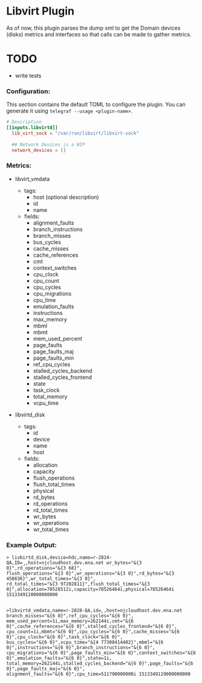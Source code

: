# Libvirt Plugin

As of now, this plugin parses the dump xml to get the Domain devices (disks) metrics and interfaces
so that calls can be made to gather metrics.

# TODO

- write tests

### Configuration:

This section contains the default TOML to configure the plugin.  You can
generate it using `telegraf --usage <plugin-name>`.

```toml
# Description
[[inputs.libvirtd]]
  lib_virt_sock = "/var/run/libvirt/libvirt-sock"
  
  ## Network Devices is a WIP
  network_devices = []
```

### Metrics:
- libvirt_vmdata
  - tags:
    - host (optional description)
    - id
    - name
  - fields:
    - alignment_faults
    - branch_instructions
    - branch_misses
    - bus_cycles
    - cache_misses
    - cache_references
    - cmt
    - context_switches
    - cpu_clock
    - cpu_count
    - cpu_cycles
    - cpu_migrations
    - cpu_time
    - emulation_faults
    - instructions
    - max_memory
    - mbml
    - mbmt
    - mem_used_percent
    - page_faults
    - page_faults_maj
    - page_faults_min
    - ref_cpu_cycles
    - stalled_cycles_backend
    - stalled_cycles_frontend
    - state
    - task_clock
    - total_memory
    - vcpu_time

- libvirtd_disk
  - tags:
    - id
    - device
    - name
    - host
  - fields:
    - allocation
    - capacity
    - flush_operations
    - flush_total_times
    - physical
    - rd_bytes
    - rd_operations
    - rd_total_times
    - wr_bytes
    - wr_operations
    - wr_total_times



### Example Output:

```
> livbirtd_disk,device=hdc,name=r-2824-QA,ID=̡,host=njcloudhost.dev.ena.net wr_bytes="&{3 0}",rd_operations="&{3 68}",
flush_operations="&{3 0}",wr_operations="&{3 0}",rd_bytes="&{3 450836}",wr_total_times="&{3 0}",
rd_total_times="&{3 97202811}",flush_total_times="&{3 0}",allocation=78528512i,capacity=78526464i,physical=78526464i 
1513349120000000000


>libvirtd_vmdata,name=r-2828-QA,id=̢,host=njcloudhost.dev.ena.net branch_misses="&{6 0}",ref_cpu_cycles="&{6 0}",
mem_used_percent=1i,max_memory=262144i,cmt="&{6 0}",cache_references="&{6 0}",stalled_cycles_frontend="&{6 0}",
cpu_count=1i,mbmt="&{6 0}",cpu_cycles="&{6 0}",cache_misses="&{6 0}",cpu_clock="&{6 0}",task_clock="&{6 0}",
bus_cycles="&{6 0}",vcpu_time="&{4 77308414402}",mbml="&{6 0}",instructions="&{6 0}",branch_instructions="&{6 0}",
cpu_migrations="&{6 0}",page_faults_min="&{6 0}",context_switches="&{6 0}",emulation_faults="&{6 0}",state=1i,
total_memory=262144i,stalled_cycles_backend="&{6 0}",page_faults="&{6 0}",page_faults_maj="&{6 0}",
alignment_faults="&{6 0}",cpu_time=511790000000i 1513349119000000000
```
